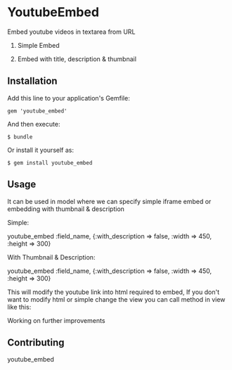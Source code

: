 # YoutubeEmbed

Embed youtube videos in textarea from URL

1. Simple Embed

2. Embed with title, description & thumbnail

## Installation

Add this line to your application's Gemfile:

    gem 'youtube_embed'

And then execute:

    $ bundle

Or install it yourself as:

    $ gem install youtube_embed

## Usage

It can be used in model where we can specify simple iframe embed or embedding with thumbnail & description

Simple:

  youtube_embed :field_name, {:with_description => false, :width => 450, :height => 300}

With Thumbnail & Description:

  youtube_embed :field_name, {:with_description => false, :width => 450, :height => 300}


This will modify the youtube link into html required to embed, If you don't want to modify html or simple change the view you can call method in view like this:

 <?=  YoutubeEmbed::youtube_embed(attr_here) ?>

Working on further improvements

## Contributing

youtube_embed